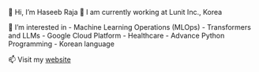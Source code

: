 👋 Hi, I’m Haseeb Raja
🔭 I am currently working at Lunit Inc., Korea

🌱 I’m interested in
     - Machine Learning Operations (MLOps)
     - Transformers and LLMs
     - Google Cloud Platform
     - Healthcare
     - Advance Python Programming
     - Korean language



📫 Visit my [website](http://pytholic-homepage.vercel.app/)

<!---
rajahaseeb147/rajahaseeb147 is a ✨ special ✨ repository because its `README.md` (this file) appears on your GitHub profile.
You can click the Preview link to take a look at your changes.
--->
